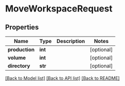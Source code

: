 # MoveWorkspaceRequest


## Properties
Name | Type | Description | Notes
------------ | ------------- | ------------- | -------------
**production** | **int** |  | [optional] 
**volume** | **int** |  | [optional] 
**directory** | **str** |  | [optional] 

[[Back to Model list]](../#documentation-for-models) [[Back to API list]](../#documentation-for-api-endpoints) [[Back to README]](../)


